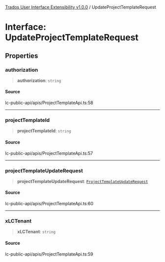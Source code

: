 [Trados User Interface Extensibility v1.0.0](../wiki/globals) / UpdateProjectTemplateRequest

# Interface: UpdateProjectTemplateRequest

## Properties

### authorization

> **authorization**: `string`

#### Source

lc-public-api/apis/ProjectTemplateApi.ts:58

***

### projectTemplateId

> **projectTemplateId**: `string`

#### Source

lc-public-api/apis/ProjectTemplateApi.ts:57

***

### projectTemplateUpdateRequest

> **projectTemplateUpdateRequest**: [`ProjectTemplateUpdateRequest`](../wiki/Interface.ProjectTemplateUpdateRequest)

#### Source

lc-public-api/apis/ProjectTemplateApi.ts:60

***

### xLCTenant

> **xLCTenant**: `string`

#### Source

lc-public-api/apis/ProjectTemplateApi.ts:59
